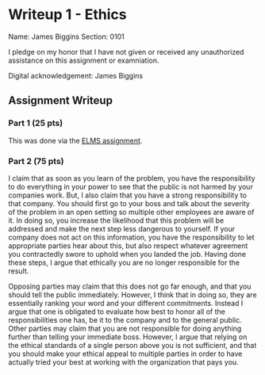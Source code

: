 Writeup 1 - Ethics
======

Name: James Biggins
Section: 0101

I pledge on my honor that I have not given or received any unauthorized assistance on this assignment or examniation.

Digital acknowledgement: James Biggins

## Assignment Writeup

### Part 1 (25 pts)

This was done via the [ELMS assignment](https://myelms.umd.edu/courses/1251976/assignments/4726433).

### Part 2 (75 pts)

  I claim that as soon as you learn of the problem, you have the responsibility to do everything in your power to see that the public is not harmed by your companies work. But, I also claim that you have a strong responsibility to that company. You should first go to your boss and talk about the severity of the problem in an open setting so multiple other employees are aware of it. In doing so, you increase the likelihood that this problem will be addressed and make the next step less dangerous to yourself. If your company does not act on this information, you have the responsibility to let appropriate parties hear about this, but also respect whatever agreement you contractedly swore to uphold when you landed the job. Having done these steps, I argue that ethically you are no longer responsible for the result.

  Opposing parties may claim that this does not go far enough, and that you should tell the public immediately. However, I think that in doing so, they are essentially ranking your word and your different commitments. Instead I argue that one is obligated to evaluate how best to honor all of the responsibilities one has, be it to the company and to the general public. Other parties may claim that you are not responsible for doing anything further than telling your immediate boss. However, I argue that relying on the ethical standards of a single person above you is not sufficient, and that you should make your ethical appeal to multiple parties in order to have actually tried your best at working with the organization that pays you.

